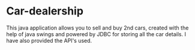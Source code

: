 # Car-dealership
This java application allows you to sell and buy 2nd cars,
created with the help of java swings and powered by JDBC for storing all the car details.
I have also provided the API's used.
